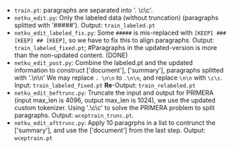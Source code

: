 - `train.pt`: paragraphs are separated into '. \\c\\c'.
- `netku_edit.py`: Only the labeled data (without truncation) (paragraphs splitted with '#####'). Output: `train_labeled.pt`
- `netku_edit_labeled_fix.py`: Some `#####` is mis-replaced with `[KEEP] ### [KEEP] ## [KEEP]`, so we have to fix this to align paragraphs. Output: `train_labeled_fixed.pt`; #Paragraphs in the updated-version is more than the non-updated content. (DONE)
- `netku_edit_post.py`: Combine the labeled.pt and the updated information to construct ['document'], ['summary'], paragraphs splitted with '.\n\n' We may replace `. \n\n` to `.\n\n`, and replace `\n\n` with `\c\c`. Input: `train_labeled_fixed.pt` **Re**-Output: `train_relabeled.pt`
- `netku_edit_beftrunc.py`: Truncate the input and output for PRIMERA (input max_len is 4096, output max_len is 1024), we use the updated custom tokenizer. Using '.\c\c' to solve the PRIMERA problem to split paragraphs. Output: `wceptrain_trunc.pt`.
- `netku_edit_afttrunc.py`: Apply 10 paragrphs in a list to contrunct the ['summary'], and use the ['document'] from the last step. Output: `wceptrain.pt`

